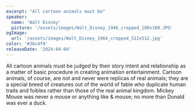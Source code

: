 ```yaml
---
excerpt: "All cartoon animals must be"
speaker:
  name: 'Walt Disney'
  picture: '/assets/images/Walt_Disney_1946_cropped_100x100.JPG'
ogImage:
  url: '/assets/images/Walt_Disney_1964_cropped_512x512.jpg'
color: '#3bc4f9'
releaseDate: '2024-04-04'
---
```

All cartoon animals must be judged by their story intent and relationship as a matter of basic procedure in creating animation entertainment. Cartoon animals, of course, are not and never were replicas of real animals; they are a special breed of creatures out of the world of fable who duplicate human traits and foibles rather than those of the real animal kingdom. Mickey Mouse was never a mouse or anything like & mouse; no more than Donald was ever a duck.
